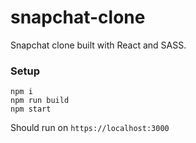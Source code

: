 # snapchat-clone

Snapchat clone built with React and SASS.


### Setup
```
npm i  
npm run build  
npm start  
```

Should run on `https://localhost:3000`